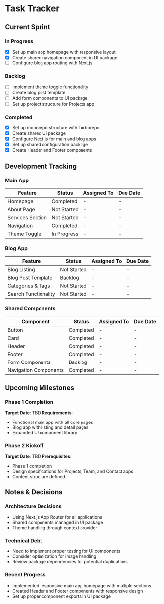 # Task Tracker

## Current Sprint

### In Progress
- [x] Set up main app homepage with responsive layout
- [x] Create shared navigation component in UI package
- [ ] Configure blog app routing with Next.js

### Backlog
- [ ] Implement theme toggle functionality
- [ ] Create blog post template
- [ ] Add form components to UI package
- [ ] Set up project structure for Projects app

### Completed
- [x] Set up monorepo structure with Turborepo
- [x] Create shared UI package
- [x] Configure Next.js for main and blog apps
- [x] Set up shared configuration package
- [x] Create Header and Footer components

## Development Tracking

### Main App
| Feature | Status | Assigned To | Due Date |
|---------|--------|------------|----------|
| Homepage | Completed | - | - |
| About Page | Not Started | - | - |
| Services Section | Not Started | - | - |
| Navigation | Completed | - | - |
| Theme Toggle | In Progress | - | - |

### Blog App
| Feature | Status | Assigned To | Due Date |
|---------|--------|------------|----------|
| Blog Listing | Not Started | - | - |
| Blog Post Template | Backlog | - | - |
| Categories & Tags | Not Started | - | - |
| Search Functionality | Not Started | - | - |

### Shared Components
| Component | Status | Assigned To | Due Date |
|-----------|--------|------------|----------|
| Button | Completed | - | - |
| Card | Completed | - | - |
| Header | Completed | - | - |
| Footer | Completed | - | - |
| Form Components | Backlog | - | - |
| Navigation Components | Completed | - | - |

## Upcoming Milestones

### Phase 1 Completion
**Target Date**: TBD
**Requirements**:
- Functional main app with all core pages
- Blog app with listing and detail pages
- Expanded UI component library

### Phase 2 Kickoff
**Target Date**: TBD
**Prerequisites**:
- Phase 1 completion
- Design specifications for Projects, Team, and Contact apps
- Content structure defined

## Notes & Decisions

### Architecture Decisions
- Using Next.js App Router for all applications
- Shared components managed in UI package
- Theme handling through context provider

### Technical Debt
- Need to implement proper testing for UI components
- Consider optimization for image handling
- Review package dependencies for potential duplications

### Recent Progress
- Implemented responsive main app homepage with multiple sections
- Created Header and Footer components with responsive design
- Set up proper component exports in UI package 